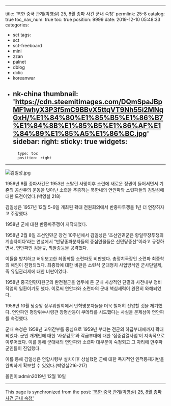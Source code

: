 
---
title: '북한 중국 관계(박영실) 25, 8월 종파 사건 군내 숙청'
permlink: 25-8
catalog: true
toc_nav_num: true
toc: true
position: 9999
date: 2019-12-10 05:48:33
categories:
- sct
tags:
- sct
- sct-freeboard
- mini
- zzan
- palnet
- dblog
- dclic
- koreanwar
- nk-china
thumbnail: 'https://cdn.steemitimages.com/DQmSpaJBpMF1whyX3P3f5mC9BBvX5ttqVT9Nh55i2MNqGxH/%E1%84%80%E1%85%B5%E1%86%B7%E1%84%8B%E1%85%B5%E1%86%AF%E1%84%89%E1%85%A5%E1%86%BC.jpg'
sidebar:
    right:
        sticky: true
widgets:
    -
        type: toc
        position: right
---


![김일성.jpg](https://cdn.steemitimages.com/DQmSpaJBpMF1whyX3P3f5mC9BBvX5ttqVT9Nh55i2MNqGxH/%E1%84%80%E1%85%B5%E1%86%B7%E1%84%8B%E1%85%B5%E1%86%AF%E1%84%89%E1%85%A5%E1%86%BC.jpg)

1956년 8월 종파사건은 1953년 스탈린 사망이후 소련에 새로운 정권이 들어서면서 기존의 공산주의 운동을 벗아난 소련을 추종하는 북한내의 연안파와 소련파들의 김일성에 대한 도전이었다.(박영실 218)

김일성은 1957년 12월 5-6일 개최된 확대 전원회의에서 반종파투쟁을 1년 더 연장하자고 주장했다.

1958년 군에 대한 반종파주쟁이 지작되었다.

1958년 2월 8일 조선인민군 창건 10주년에서 김일성은 ‘조선인민군은 항일무장투쟁의 계승자이다’라는 연설에서 “반당종파분자들의 중심인물들은 신민당중신”이라고 규정하면서, 연안파인 김을규, 최왈종등을 공격했다.

이들을 방치하고 허위보고한 최종학등 소련파도 비판했다. 총정치국장인 소련파 최종학의 해임이 진행되었다. 최종학에 대한 비판은 소련식 군대정치 사업방식인 군사단일제, 즉 유일관리제에 대한 비판이었다.

1958년 중국인민지원군의 완전철군을 염두에 둔 군내 사상적인 단결과 사전내부 정비작업의 일환이기도 했다. 이로써 연안파와 소련파의 군내 핵심세력이 완전히 와해되었다.

1958년 10월 당중앙 상무위원회에서 반혁명분자들을 더욱 철저히 진압할 것을 제기했다. 연안파인 평양위수사령관 장평산등이 쿠데타를 시도했다는 사실을 문제삼아 연안파를 숙정했다.

군내 숙청은 1958년 고위간부를 중심으로 1959년 부터는 전군의 하급부대에까지 확대되었다. 군인 개개인에 대한 ‘사상검토’와 각급부대에 대한 ‘집중검열사업’이 지속적으로 이루어졌다. 이를 통해 군대내의 연안파와 소련파 대부분이 숙청되고 그 자리에 만주파 군인들이 진입했다.

이를 통해 김일성은 연합사령부 설치이후 상실했던 군에 대한 독자적인 인적통제기반을 완벽하게 확보할 수 있었다.(박영실216-217)

올린이:admin2019년 12월 10일

- - -

This page is synchronized from the post: ['북한 중국 관계(박영실) 25, 8월 종파 사건 군내 숙청'](https://steemit.com/@wisdomandjustice/25-8)
